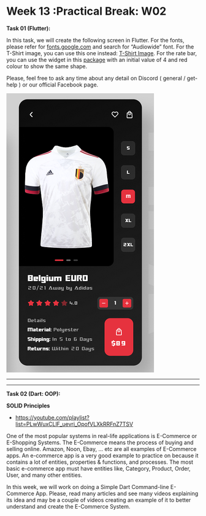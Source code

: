 # Week 13 :Practical Break: W02

**Task 01 (Flutter):**

In this task, we will create the following screen in Flutter. For the fonts, please refer for [fonts.google.com](http://fonts.google.com) and search for “Audiowide” font. For the T-Shirt image, you can use this one instead: [T-Shirt Image](https://socceruniformkits.com/wp-content/uploads/2022/03/belgium-home-shirt-2019-21-with-de-bruyne-7-printing_ss4_p-12042321u-ois4j8otb6nm1imu83dcv-0a936cd87a18451aa4cf1844950e5d01.jpg). For the rate bar, you can use the widget in this [package](https://pub.dev/packages/rate) with an initial value of 4 and red colour to show the same shape.

Please, feel free to ask any time about any detail on Discord ( general / get-help ) or our official Facebook page.

![Task.png](../../images/intermediate/practical-week-02-task.png)

---

---

**Task 02 (Dart: OOP):**


**SOLID Principles**

- https://youtube.com/playlist?list=PLwWuxCLlF_uevri_OpofVLXkRRFnZ7TSV
  


One of the most popular systems in real-life applications is E-Commerce or E-Shopping Systems. The E-Commerce means the process of buying and selling online. Amazon, Noon, Ebay, … etc are all examples of E-Commerce apps. An e-commerce app is a very good example to practice on because it contains a lot of entities, properties & functions, and processes. The most basic e-commerce app must have entities like, Category, Product, Order, User, and many other entities. 

In this week, we will work on doing a Simple Dart Command-line E-Commerce App. Please, read many articles and see many videos explaining its idea and may be a couple of videos creating an example of it to better understand and create the E-Commerce System.